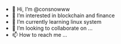 - 👋 Hi, I’m @consnowww
- 👀 I’m interested in blockchain and finance
- 🌱 I’m currently learning linux system
- 💞️ I’m looking to collaborate on ...
- 📫 How to reach me ...

<!---
ozogulfatih/ozogulfatih is a ✨ special ✨ repository because its `README.md` (this file) appears on your GitHub profile.
You can click the Preview link to take a look at your changes.
--->
